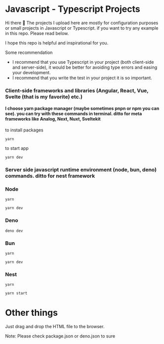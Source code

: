 # Javascript - Typescript Projects

Hi there 👋 The projects I upload here are mostly for configuration purposes or small projects in Javascript or Typescript. if you want to try any example in this repo. Please read below.

I hope this repo is helpful and inspirational for you.

Some recommendation
- I recommend that you use Typescript in your project (both client-side and server-side), it would be better for avoiding type errors and easing your development.
- I recommend that you write the test in your project it is so important.

### Client-side frameworks and libraries (Angular, React, Vue, Svelte (that is my favorite) etc.)

#### I choose yarn package manager (maybe sometimes pnpn or npm you can see). you can try with these commands in terminal. ditto for meta frameworks like Analog, Next, Nuxt, Sveltekit

to install packages
```
yarn
```

to start app
```
yarn dev
```


### Server side javascript runtime environment (node, bun, deno) commands. ditto for nest framework

### Node
```
yarn
```
```
yarn dev
```

### Deno
```
deno dev
```

### Bun
```
yarn
```
```
yarn dev
```

### Nest
```
yarn
```
```
yarn start
```

# Other things

Just drag and drop the HTML file to the browser.

Note: Please check package.json or deno.json to sure